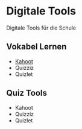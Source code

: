 # Digitale Tools
Digitale Tools für die Schule

## Vokabel Lernen
* [Kahoot](https://kahoot.com)
* Quizziz
* Quizlet

## Quiz Tools
* Kahoot
* Quizziz
* Quizlet
